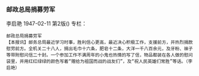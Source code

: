 ### 邮政总局捐募劳军
李启艳
1947-02-11
第2版()
专栏：

    邮政总局捐募劳军
    【本报讯】邮务总局最近学习时事，胜利信心更高，最近决心积极工作，支援前方，并热烈捐款慰劳前方。全机关二十八人，捐出毛巾十六条，肥皂十二条，大洋一千八百余元，及牙粉、袜子等带附慰问信二十封。一个参加工作不满周年的小鬼也热情的写了信，物品都装在各人做的慰问袋里，并用红红绿绿的颜色写着“赠给为祖国而战的战友们”，及“祝人民英雄们常胜”等话。（李启艳）
